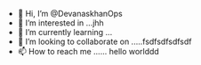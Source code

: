 - 👋 Hi, I’m @DevanaskhanOps
- 👀 I’m interested in ...jhh
- 🌱 I’m currently learning ...
- 💞️ I’m looking to collaborate on .....fsdfsdfsdfsdf
- 📫 How to reach me ...... hello worlddd
<!---
DevanaskhanOps/DevanaskhanOps is a ✨ special ✨ repository because its `README.md` (this file) appears on your GitHub profile.
You can click the Preview link to take a look at your changes.
--->

